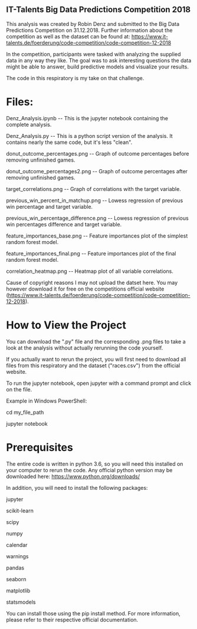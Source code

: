 ## IT-Talents Big Data Predictions Competition 2018

This analysis was created by Robin Denz and submitted to the Big Data Predictions Competition on 31.12.2018.
Further information about the competition as well as the dataset can be found at: https://www.it-talents.de/foerderung/code-competition/code-competition-12-2018

In the competition, participants were tasked with analyzing the supplied data in any way they like. The goal was to ask interesting questions the data might be able to answer, build predictive models and visualize your results.

The code in this respiratory is my take on that challenge.

# Files:

Denz_Analysis.ipynb -- This is the jupyter notebook containing the complete analysis.

Denz_Analysis.py    -- This is a python script version of the analysis. It contains nearly the same code, but it's less "clean".

donut_outcome_percentages.png -- Graph of outcome percentages before removing unfinished games.

donut_outcome_percentages2.png -- Graph of outcome percentages after removing unfinished games.

target_correlations.png -- Graph of correlations with the target variable.

previous_win_percent_in_matchup.png -- Lowess regression of previous win percentage and target variable.

previous_win_percentage_difference.png -- Lowess regression of previous win percentages difference and target variable.

feature_importances_base.png -- Feature importances plot of the simplest random forest model.

feature_importances_final.png -- Feature importances plot of the final random forest model.

correlation_heatmap.png -- Heatmap plot of all variable correlations.

Cause of copyright reasons I may not upload the datset here. You may however download it for free on the competitions official website (https://www.it-talents.de/foerderung/code-competition/code-competition-12-2018).

# How to View the Project

You can download the ".py" file and the corresponding .png files to take a look at the analysis without actually rerunning the code yourself.

If you actually want to rerun the project, you will first need to download all files from this respiratory and the dataset ("races.csv") from the official website.

To run the jupyter notebook, open jupyter with a command prompt and click on the file.

Example in Windows PowerShell:

cd my_file_path

jupyter notebook

# Prerequisites

The entire code is written in python 3.6, so you will need this installed on your computer to rerun the code.
Any official python version may be downloaded here: https://www.python.org/downloads/

In addition, you will need to install the following packages:

jupyter

scikit-learn

scipy

numpy

calendar

warnings

pandas

seaborn

matplotlib

statsmodels

You can install those using the pip install method. For more information, please refer to their respective official documentation.
